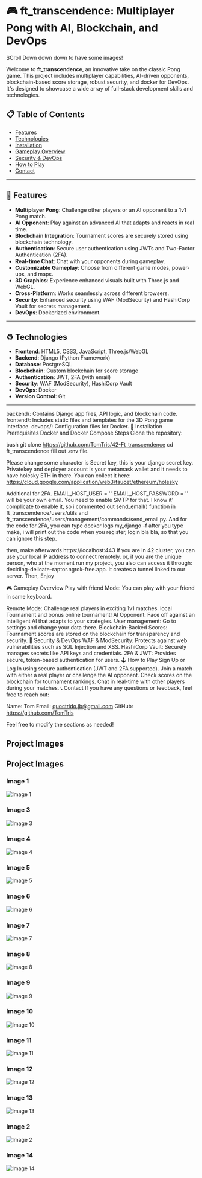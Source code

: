 # 🎮 **ft_transcendence**: Multiplayer Pong with AI, Blockchain, and DevOps

SCroll Down down down to have some images!

Welcome to **ft_transcendence**, an innovative take on the classic Pong game. This project includes multiplayer capabilities, AI-driven opponents, blockchain-based score storage, robust security, and docker for DevOps. It's designed to showcase a wide array of full-stack development skills and technologies.

## 📋 **Table of Contents**

- [Features](#features)
- [Technologies](#technologies)
- [Installation](#installation)
- [Gameplay Overview](#gameplay-overview)
- [Security & DevOps](#security--devops)
- [How to Play](#how-to-play)
- [Contact](#contact)

---

## 🌟 **Features**

- **Multiplayer Pong**: Challenge other players or an AI opponent to a 1v1 Pong match.
- **AI Opponent**: Play against an advanced AI that adapts and reacts in real time.
- **Blockchain Integration**: Tournament scores are securely stored using blockchain technology.
- **Authentication**: Secure user authentication using JWTs and Two-Factor Authentication (2FA).
- **Real-time Chat**: Chat with your opponents during gameplay.
- **Customizable Gameplay**: Choose from different game modes, power-ups, and maps.
- **3D Graphics**: Experience enhanced visuals built with Three.js and WebGL.
- **Cross-Platform**: Works seamlessly across different browsers.
- **Security**: Enhanced security using WAF (ModSecurity) and HashiCorp Vault for secrets management.
- **DevOps**: Dockerized environment.

---

## ⚙️ **Technologies**

- **Frontend**: HTML5, CSS3, JavaScript, Three.js/WebGL
- **Backend**: Django (Python Framework)
- **Database**: PostgreSQL
- **Blockchain**: Custom blockchain for score storage
- **Authentication**: JWT, 2FA (with email)
- **Security**: WAF (ModSecurity), HashiCorp Vault
- **DevOps**: Docker
- **Version Control**: Git
---


backend/: Contains Django app files, API logic, and blockchain code.
frontend/: Includes static files and templates for the 3D Pong game interface.
devops/: Configuration files for Docker.
🚀 Installation
Prerequisites
Docker and Docker Compose
Steps
Clone the repository:

bash
git clone https://github.com/TomTris/42-Ft_transcendence
cd ft_transcendence
fill out .env file.

Please change some character is Secret key, this is your django secret key.
Privatekey and deployer account is your metamask wallet and it needs to have holesky ETH in there.
You can collect it here: https://cloud.google.com/application/web3/faucet/ethereum/holesky

Additional for 2FA.
EMAIL_HOST_USER = ''
EMAIL_HOST_PASSWORD = ''
will be your own email. You need to enable SMTP for that.
I know it' complicate to enable it, so i commented out send_email() function  in ft_transcendence/users/utils and ft_transcendence/users/management/commands/send_email.py.
And for the code for 2FA, you can type docker logs my_django -f after you type make, i will print out the code when you register, login bla bla, so that you can ignore this step.

then, make
afterwards
https://localhost:443
If you are in 42 cluster, you can use your local IP address to connect remotely.
or, if you are the unique person, who at the moment run my project, you also can access it through: deciding-delicate-raptor.ngrok-free.app. It creates a tunnel linked to our server.
Then, Enjoy

🎮 Gameplay Overview
Play with friend Mode: You can play with your friend in same keyboard.

Remote Mode: Challenge real players in exciting 1v1 matches.
local Tournament and bonus online tournament!
AI Opponent: Face off against an intelligent AI that adapts to your strategies.
User management: Go to settings and change your data there.
Blockchain-Backed Scores: Tournament scores are stored on the blockchain for transparency and security.
🔐 Security & DevOps
WAF & ModSecurity: Protects against web vulnerabilities such as SQL Injection and XSS.
HashiCorp Vault: Securely manages secrets like API keys and credentials.
2FA & JWT: Provides secure, token-based authentication for users.
🕹️ How to Play
Sign Up or Log In using secure authentication (JWT and 2FA supported).
Join a match with either a real player or challenge the AI opponent.
Check scores on the blockchain for tournament rankings.
Chat in real-time with other players during your matches.
📞 Contact
If you have any questions or feedback, feel free to reach out:

Name: Tom
Email: quoctrido.jb@gmail.com
GitHub: https://github.com/TomTris

Feel free to modify the sections as needed!

## Project Images
## Project Images

### Image 1
![Image 1](https://drive.google.com/uc?export=view&id=10GuKIm1XRqjMBcIf5REIF0ZWugwdJXuF)

### Image 3
![Image 3](https://drive.google.com/uc?export=view&id=1VYc0ZnA2Voz92lBalhOidGVObYmafJTY)

### Image 4
![Image 4](https://drive.google.com/uc?export=view&id=1pmLdsAmaN9QYEzHEfA_xWzMSIKk9_1Mb)

### Image 5
![Image 5](https://drive.google.com/uc?export=view&id=1rbcakLg7QR0m02XxROozrQJk1eK5IeWF)

### Image 6
![Image 6](https://drive.google.com/uc?export=view&id=1Z2ktDRcVfVj4vYuzBlmb4zWiT9LJOVVj)

### Image 7
![Image 7](https://drive.google.com/uc?export=view&id=18ioC2gEws_GgnruxiU2K3f4MQxjisMGU)

### Image 8
![Image 8](https://drive.google.com/uc?export=view&id=1G3912H-SDM6mpYvlzTSTAcOcbcvAL2nc)

### Image 9
![Image 9](https://drive.google.com/uc?export=view&id=1bZRn8L8OzEbx9HhWI6FySCITsASpz-tw)

### Image 10
![Image 10](https://drive.google.com/uc?export=view&id=1Jh34KmlNrlHqsgW_2j4xbSe1Pr3YoOY8)

### Image 11
![Image 11](https://drive.google.com/uc?export=view&id=176oNDPcQS5W5lVotIo7-Rx6-jlJkLGip)

### Image 12
![Image 12](https://drive.google.com/uc?export=view&id=1gKL1dAcScIX4SZWHHVkakjRKHtoOUmun)

### Image 13
![Image 13](https://drive.google.com/uc?export=view&id=1GMyjPRbqILW1BFjhTvNdb8CA1YdBajf9)

### Image 2
![Image 2](https://drive.google.com/uc?export=view&id=1of8VNZia3aFbZla-dS8lLFG4QoYV6YgF)

### Image 14
![Image 14](https://drive.google.com/uc?export=view&id=1yJrFxfHYOkihEzYtPscFTaD1G-2SCQ9g)
